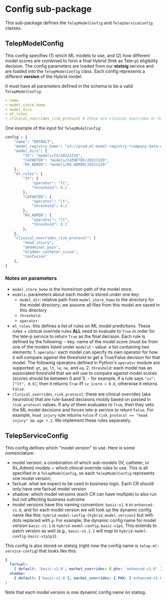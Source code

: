# Config sub-package

This sub-package defines the `TelepModelConfig` and `TelepServiceConfig` classes.

## TelepModelConfig

This config specifies (1) which ML models to use, and (2) how different model
scores are combined to form a final Hybrid (fmk as Tele-p) eligibility decision.
The config parameters are loaded from our **statsig** service and are loaded into the
`TelepModelConfig` class. Each config represents a different **version** of the
Hybrid model.

It must have all parameters defined in the schema to be a valid `TelepModelConfig`:

```yaml
- name
- model_store_home
- model_dirs
- ml_rules
- clinical_overrides_risk_protocol # these are clinical overrides or heuristics
```

One example of the input for `TelepModelConfig`:

```python
config = {
    "name": "DEFAULT",
    "model_registry_home": "s3://prod.ml-model-registry.*company-data-covered*",
    "model_dirs": {
        "IV": "models/IV/20221229",
        "CATHETER": "models/CATHETER/20221229",
        "RX_ADMIN": "models/RX_ADMIN/20221229"
    },
    "ml_rules": {
        "IV": {
            "operator": "lt",
            "threshold": 0.2
        },
        "CATHETER": {
            "operator": "lt",
            "threshold": 0.2
        },
        "RX_ADMIN": {
            "operator": "lt",
            "threshold": 0.2
        },
    },
    "clinical_overrides_risk_protocol": [
        "head_injury",
        "abdominal_pain",
        "bladder_catheter_issue",
        "confusion"
    ],
}
```

### Notes on parameters

- `model_store_home` is the home/root path of the model store.
- `models`: parameters about each model is stored under one key:
  - `model_dir`: relative path from `model_store_home` to the directory for the model directory; we assume all files
    from this model are saved in this directory
  - `threshold`:
  - `operator`:
- `ml_rules`: this defines a list of rules on ML model predictions. These rules + clinical override rules **ALL** need to
  evaluate to `True` in order for the tele-p service to return `True` as the final decision. Each rule is defined by the
  following: - key: name of the model score (must be from one of the models listed under `models`) - value: a list containing two elements: 1. `operator`: each model can specify its own operator for how it will compare against the threshold to get a
  True/False decision for that model. The following operators defined in Python's `operator` module are
  supported: `gt`, `ge`, `lt`, `le`, `ne`, and `eq`. 2. `threshold`: each model has an associated threshold that we will use to compare against model scores (scores
  should be between 0 and 1). - for example, if a rule says `"iv": ["lt", 0.6]`, then it returns `True` iff `iv_score < 0.6`, otherwise it
  returns `False`.
- `clinical_overrides_risk_protocol`: these are clinical overrides (aka heuristics) that are rule-based decisions
  mostly based on passed in `risk_protocol` values. If any of them evaluates to `True`, then they veto the ML model
  decisions and forces tele-p service to return `False`. For example, `head_injury` rule returns `False` if
  `risk_protocol == "head injury" && age < 2`. We implement these rules separately.

## TelepServiceConfig

This config defines which "model version" to use. Here is some nomenclature:

- model version: a combination of which sub-models (IV, catheter, or Rx_Admin) models + which clinical override rules to use. This is all specified in a `TelepModelConfig`, so each `TelepModelConfig` represents one model version;
- factual: what we expect to be used in business logic. Each CR should only have one factual model version
- shadow: which model versions (each CR can have multiple) to also run but not affecting business outcome
- model versions have this naming convention: `basic-v1.0` or `enhanced-v1.0`, and for each model version we will look up
  the dynamic config name like this: `hybrid-model-config-{hybrid_model_version}` but with dots replaced with `p`. For example,
  the dynamic config name for model version `basic-v1.1` is `hybrid-model-config-basic-v1p1`. This extends to patch version
  as well (e.g., `basic-v1.1.1` will map to `hybrid-model-config-basic-v1p1p1`).

This config is also stored on statsig (right now the config name is `telep-ml-service-config`) that looks like this:

```yaml
{
  factual:
    { default: 'basic-v1.0', market_overrides: { phx: 'enhanced-v1.0' } },
  shadow:
    { default: ['basic-v1.0'], market_overrides: { PHX: ['enhanced-v1.0'] } },
}
```

Note that each model version is one dynamic config name on statsig.
